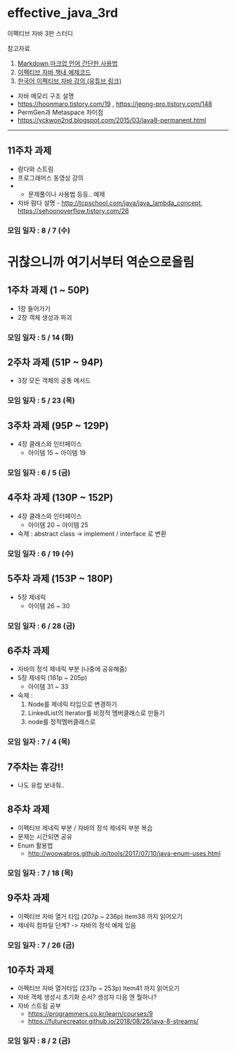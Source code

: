 # effective_java_3rd

이펙티브 자바 3판 스터디

참고자료
1. [Markdown 마크업 언어 간단한 사용법](https://github.com/sejong-interface/Interface_Manual/wiki/Git-%EC%8B%9C%EC%9E%91%ED%95%98%EA%B8%B0%233-README.md-%ED%8C%8C%EC%9D%BC-%EC%9E%91%EC%84%B1%ED%95%98%EA%B8%B0!)
1. [이펙티브 자바 책내 예제코드](https://git.io/fAm6s)
1. [한국어 이펙티브 자바 강의 (유튜브 링크)](https://www.youtube.com/watch?v=X7RXP6EI-5E)
* 자바 메모리 구조 설명
* https://hoonmaro.tistory.com/19 , https://jeong-pro.tistory.com/148
* PermGen과 Metaspace 차이점
* https://yckwon2nd.blogspot.com/2015/03/java8-permanent.html

--------------------------

## 11주차 과제
  * 람다와 스트림
  * 프로그래머스 동영상 강의
  * + 문제풀이나 사용법 등등.. 예제
  * 자바 람다 설명 - http://tcpschool.com/java/java_lambda_concept, https://sehoonoverflow.tistory.com/26
### 모임 일자 : 8 / 7 (수)  


# 귀찮으니까 여기서부터 역순으로올림

## 1주차 과제 (1 ~ 50P)
 * 1장 들어가기 
 * 2장 객체 생성과 파괴 
### 모임 일자 : 5 / 14 (화)

## 2주차 과제 (51P ~ 94P)
 * 3장 모든 객체의 공통 메서드
### 모임 일자 : 5 / 23 (목)

## 3주차 과제 (95P ~ 129P)
  * 4장 클래스와 인터페이스
    * 아이템 15 ~ 아이템 19
### 모임 일자 : 6 / 5 (금)

## 4주차 과제 (130P ~ 152P)
  * 4장 클래스와 인터페이스
    * 아이템 20 ~ 아이템 25
  * 숙제 : abstract class -> implement / interface 로 변환
### 모임 일자 : 6 / 19 (수)

## 5주차 과제 (153P ~ 180P)
  * 5장 제네릭
    * 아이템 26 ~ 30
### 모임 일자 : 6 / 28 (금)

## 6주차 과제
  * 자바의 정석 제네릭 부분 (나중에 공유해줌)
  * 5장 제네릭 (181p ~ 205p)
    * 아이템 31 ~ 33
  * 숙제 :
    1. Node를 제네릭 타입으로 변경하기
    2. LinkedList의 Iterator를 비정적 멤버클래스로 만들기
    3. node를 정적멤버클래스로 
### 모임 일자 : 7 / 4 (목)

## 7주차는 휴강!!
  * 나도 유럽 보내줘..
  
## 8주차 과제
  * 이펙티브 제네릭 부분 / 자바의 정석 제네릭 부분 복습
  * 문제는 시간되면 공유 
  * Enum 활용법 
    * http://woowabros.github.io/tools/2017/07/10/java-enum-uses.html
### 모임 일자 : 7 / 18 (목)

## 9주차 과제
  * 이펙티브 자바 열거 타입 (207p ~ 236p) Item38 까지 읽어오기
  * 제네릭 컴파일 단계? -> 자바의 정석 예제 있음
### 모임 일자 : 7 / 26 (금)

## 10주차 과제
  * 아펙티브 자바 열거타입 (237p ~ 253p) Item41 까지 읽어오기
  * 자바 객체 생성시 초기화 순서? 생성자 다음 엔 뭘하나?
  * 자바 스트림 공부
    * https://programmers.co.kr/learn/courses/9   
    * https://futurecreator.github.io/2018/08/26/java-8-streams/
### 모임 일자 : 8 / 2 (금)
